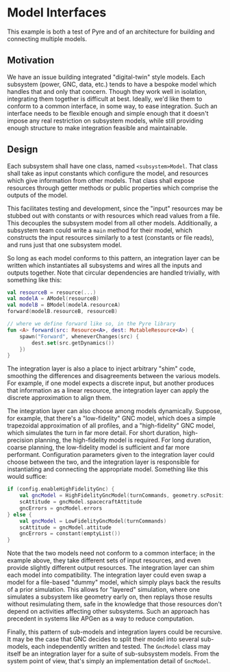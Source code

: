 # Model Interfaces

This example is both a test of Pyre and of an architecture for building and connecting multiple models.

## Motivation

We have an issue building integrated "digital-twin" style models.
Each subsystem (power, GNC, data, etc.) tends to have a bespoke model which handles that and only that concern.
Though they work well in isolation, integrating them together is difficult at best.
Ideally, we'd like them to conform to a common interface, in some way, to ease integration.
Such an interface needs to be flexible enough and simple enough that it doesn't impose any real restriction on subsystem models,
while still providing enough structure to make integration feasible and maintainable.

## Design

Each subsystem shall have one class, named `<subsystem>Model`.
That class shall take as input constants which configure the model,
and resources which give information from other models.
That class shall expose resources through getter methods or public properties
which comprise the outputs of the model.

This facilitates testing and development, since the "input" resources may be stubbed out with constants
or with resources which read values from a file.
This decouples the subsystem model from all other models.
Additionally, a subsystem team could write a `main` method for their model, which constructs the input resources
similarly to a test (constants or file reads), and runs just that one subsystem model.

So long as each model conforms to this pattern, an integration layer can be written which instantiates all subsystems
and wires all the inputs and outputs together.
Note that circular dependencies are handled trivially, with something like this:
```kotlin
val resourceB = resource(...)
val modelA = AModel(resourceB)
val modelB = BModel(modelA.resourceA)
forward(modelB.resourceB, resourceB)

// where we define forward like so, in the Pyre library
fun <A> forward(src: Resource<A>, dest: MutableResource<A>) {
    spawn("Forward", wheneverChanges(src) {
        dest.set(src.getDynamics())
    })
}
```
The integration layer is also a place to inject arbitrary "shim" code, smoothing the differences and disagreements between
the various models.
For example, if one model expects a discrete input, but another produces that information as a linear resource,
the integration layer can apply the discrete approximation to align them.

The integration layer can also choose among models dynamically.
Suppose, for example, that there's a "low-fidelity" GNC model, which does a simple trapezoidal approximation of all profiles,
and a "high-fidelity" GNC model, which simulates the turn in far more detail.
For short duration, high-precision planning, the high-fidelity model is required.
For long duration, coarse planning, the low-fidelity model is sufficient and far more performant.
Configuration parameters given to the integration layer could choose between the two,
and the integration layer is responsible for instantiating and connecting the appropriate model.
Something like this would suffice:
```kotlin
if (config.enableHighFidelityGnc) {
    val gncModel = HighFidelityGncModel(turnCommands, geometry.scPosition, ...)
    scAttitude = gncModel.spacecraftAttitude
    gncErrors = gncModel.errors
} else {
    val gncModel = LowFidelityGncModel(turnCommands)
    scAttitude = gncModel.attitude
    gncErrors = constant(emptyList())
}
```
Note that the two models need not conform to a common interface;
in the example above, they take different sets of input resources, and even provide slightly different output resources.
The integration layer can shim each model into compatibility.
The integration layer could even swap a model for a file-based "dummy" model, which simply plays back the results of a prior simulation.
This allows for "layered" simulation, where one simulates a subsystem like geometry early on, then replays those results
without resimulating them, safe in the knowledge that those resources don't depend on activities affecting other subsystems.
Such an approach has precedent in systems like APGen as a way to reduce computation.

Finally, this pattern of sub-models and integration layers could be recursive.
It may be the case that GNC decides to split their model into several sub-models, each independently written and tested.
The `GncModel` class may itself be an integration layer for a suite of sub-subsystem models.
From the system point of view, that's simply an implementation detail of `GncModel`.
